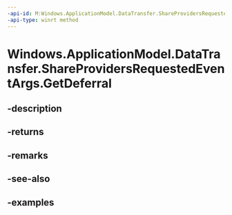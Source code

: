 ```yaml
---
-api-id: M:Windows.ApplicationModel.DataTransfer.ShareProvidersRequestedEventArgs.GetDeferral
-api-type: winrt method
---
```


<!-- Method syntax.
public Deferral ShareProvidersRequestedEventArgs.GetDeferral()
-->

# Windows.ApplicationModel.DataTransfer.ShareProvidersRequestedEventArgs.GetDeferral

## -description

## -returns

## -remarks

## -see-also

## -examples

